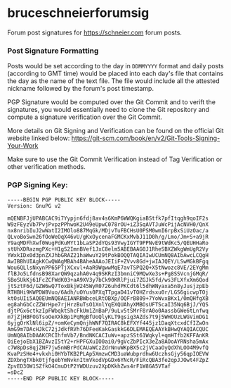 # bruceschneierforumsig
Forum post signatures for https://schneier.com forum posts.


### Post Signature Formatting
Posts would be set according to the day in `DDMMYYYY` format and daily posts (according to GMT time)
would be placed into each day's file that contains the day as the name of the text file. The file would
include all the attested nickname followed by the forum's post timestamp.

PGP Signature would be computed over the Git Commit and to verift the signatures, you would essentially
need to clone the Git repository and compute a signature verification over the Git Commit.

More details on Git Signing and Verification can be found on the official Git website linked below:
https://git-scm.com/book/en/v2/Git-Tools-Signing-Your-Work

Make sure to use the Git Commit Verification instead of Tag Verification or other verification methods.


### PGP Signing Key:

```
-----BEGIN PGP PUBLIC KEY BLOCK-----
Version: GnuPG v2

mQENBFJjUPABCAC9i7Yypjn6fdj8av4s6KmP6WWQKgiaBStfk7pfItqgh9qoIF2s
W9zFEyzVb7PvjPvpzPPhwoK2U49eUpwC078rOU+iZ3SqAVTJuWcPijAcNVH0/QnX
nx8nribIuJ2wWatI2IMOlo887MqGk/MDjvTuFBCHsU0PSM0wmI6rpBxSiUzOac/a
QLvoBoSwn26fOoWeOqX46vU/gKxOycenaFGMCKxMvbJ11D0h/g/Lmo/Jm+S+a9jR
Y9aqMDFhXwf0WugPdKuMYt1bLaSP2dYQs93VwyIGYT9PPNvE9tWdKc5/QEUHHaRo
stUhXDRazmgPXc+H1gS2ImnBVef1JxC8elm5ABEBAAG0J1RheSBXZWkgWmUgR2Vy
YWxkIDx0d3pnZXJhbGRAZ21haWwuY29tPokBOQQTAQIAIwUCUmNQ8AIbAwcLCQgH
AwIBBhUIAgkKCwQWAgMBAh4BAheAAAoJEIiF+ZVvv8Gd+jwIAJQEY/LSwMGkBFgq
Wou6QLlsNxynPP65PTjXCxvl+AaR9WgwwMqE7avTSPQ2Q+X5tNwozc8VE/2EYgMm
flBJo5LfdnsB98XarQW9qzahA0v4q9SKRzI3bmniC9MQwXe3s+Pg8SSVcnjGMqR/
5BoSUkKj61FcZCFWdK03+aA9XV3y7bCk90KRlPjui7ZGJk5fd/ws3FLXfxXm6Qod
jtSztF6d/GZW6wQ7ToxBkjW245WyR0726uhdPKCdt6l5dhWNyaxa5n8yJusjzpEb
RTHBHi9KWPDW8Vuo/6Adh/uOYus0PXqTTpgaD41vTOHZrdsxu0r/LGS6gicwpTOj
ktOsUIi5AQ0EUmNQ8AEIANRBWbceLRtOBXp/OQFrB809+7YoWvxBKx1/0mQHfgXB
eg8ahGbCcZZWrHpe7rjHrzBuTsO1XnlYqEXQUAhyXMBOsUFTScaI35Nq6BjJ/YQS
djtPGx6ctkzIpFWbqktShcFkUm1ZnBaP/9uLv5tSMrF8rA0o0AassbGWe6tLnfwq
m7jZjHBFOGTsoOeXXkBp1PqMgBfUoQlyKLT9gsig3AZds7t9j5WHOUzLWGVimDG1
6yjgOrKlNl6ipZ/+omKeCymQnjhWNF7QIRAC8kEFXYf445jz1DaqXtcxdCfIZwOn
AmG9m7DAcHJkC72jJdkfRVh76DFeeKakGaskkG6DLEMAEQEAAYkBHwQYAQIACQUC
UmNQ8AIbDAAKCRCIhfmVb7/BndNKCACIuWv+apzSSt61Wqkyl+qmHTfb2KFFAnKR
OiEejoEbX1BZAvzI5tY2+rHPFGXuIO0ai0/9gVcZbPIcX3eZa8AOoAYRNsha5mAx
c7W8pDs8qjZNF7jw5nWBrPdCAUaWCzZdrNnuWKpBX5c2jVCaaOyQdXhLOO4M9vfQ
KvaPzSHe4+vkxhi0HYbTKB2PLAp5XmzwCMD3uaWubprdhw6UczhsGjy56qpIOEVW
ZDXbngTXbk0tjfgebYmNvknItmVkodVpGDx6YNcR/FiRcQBA3fe2qpJJOwt4FZpZ
ZpvED3OW1SZfkO4CmuDtP2YWDUzuv2XpDKkhZws4rF1W8GA5VTaf
=sDcZ
-----END PGP PUBLIC KEY BLOCK-----
```